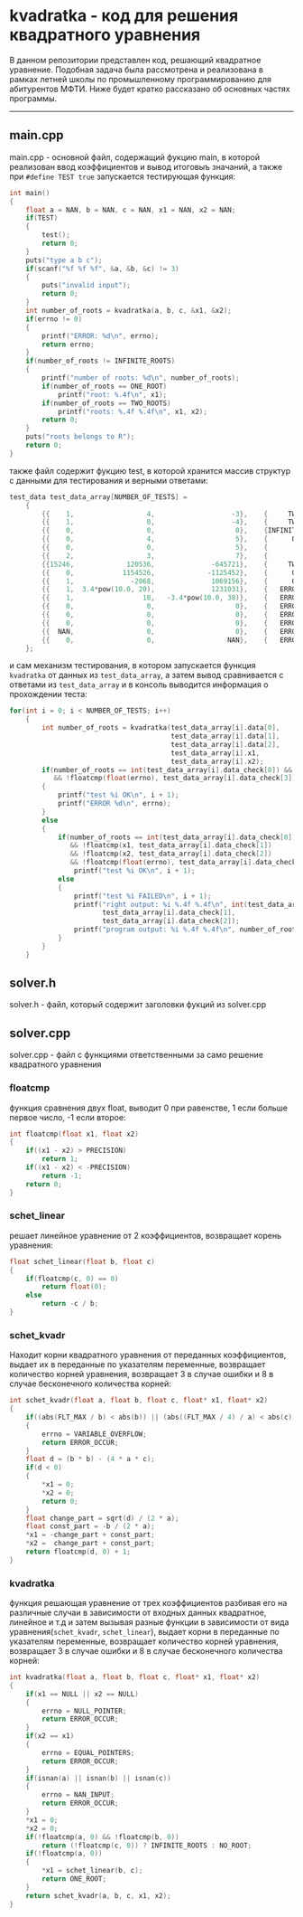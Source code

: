 # kvadratka - код для решения квадратного уравнения 
В данном репозитории представлен код, решающий квадратное уравнение. Подобная задача была рассмотрена и реализована в рамках летней школы по промышленному программированию для абитурентов МФТИ. Ниже будет кратко рассказано об основных частях программы.
____
## main.cpp
main.cpp - основной файл, содержащий фукцию main, в которой реализован ввод коэффициентов и вывод итоговыъ значаний, а также при `#define TEST true` запускается тестирующая функция:
```cpp
int main()
{
    float a = NAN, b = NAN, c = NAN, x1 = NAN, x2 = NAN;
    if(TEST)
    {
        test();
        return 0;
    }
    puts("type a b c");
    if(scanf("%f %f %f", &a, &b, &c) != 3)
    {
        puts("invalid input");
        return 0;
    }
    int number_of_roots = kvadratka(a, b, c, &x1, &x2);
    if(errno != 0)
    {
        printf("ERROR: %d\n", errno);
        return errno;
    }
    if(number_of_roots != INFINITE_ROOTS)
    {
        printf("number of roots: %d\n", number_of_roots);
        if(number_of_roots == ONE_ROOT)
            printf("root: %.4f\n", x1);
        if(number_of_roots == TWO_ROOTS)
            printf("roots: %.4f %.4f\n", x1, x2);
        return 0;
    }
    puts("roots belongs to R");
    return 0;
}
```
также файл содержит фукцию test, в которой хранится массив структур с данными для тестирования и верными ответами:
```cpp
test_data test_data_array[NUMBER_OF_TESTS] =
    {
        {{    1,                  4,                   -3},    {     TWO_ROOTS,    -4.6458,    0.6458,         NO_ERRORS},    &x1,    &x2},
        {{    1,                  0,                   -4},    {     TWO_ROOTS,    -2.0000,    2.0000,         NO_ERRORS},    &x1,    &x2},
        {{    0,                  0,                    0},    {INFINITE_ROOTS,          0,         0,         NO_ERRORS},    &x1,    &x2},
        {{    0,                  4,                    5},    {      ONE_ROOT,    -1.2500,         0,         NO_ERRORS},    &x1,    &x2},
        {{    0,                  0,                    5},    {       NO_ROOT,          0,         0,         NO_ERRORS},    &x1,    &x2},
        {{    2,                  3,                    7},    {       NO_ROOT,          0,         0,         NO_ERRORS},    &x1,    &x2},
        {{15246,             120536,              -645721},    {     TWO_ROOTS,   -11.5675,    3.6614,         NO_ERRORS},    &x1,    &x2},
        {{    0,            1154526,             -1125452},    {      ONE_ROOT,     0.9748,         0,         NO_ERRORS},    &x1,    &x2},
        {{    1,              -2068,              1069156},    {      ONE_ROOT,  1034.0000, 1034.0000,         NO_ERRORS},    &x1,    &x2},
        {{    1,  3.4*pow(10.0, 20),              1231031},    {   ERROR_OCCUR,          0,         0, VARIABLE_OVERFLOW},    &x1,    &x2},
        {{    1,                 10,   -3.4*pow(10.0, 38)},    {   ERROR_OCCUR,          0,         0, VARIABLE_OVERFLOW},    &x1,    &x2},
        {{    0,                  0,                    0},    {   ERROR_OCCUR,          0,         0,      NULL_POINTER},   NULL,    &x2},
        {{    0,                  0,                    0},    {   ERROR_OCCUR,          0,         0,      NULL_POINTER},    &x1,   NULL},
        {{    0,                  0,                    0},    {   ERROR_OCCUR,          0,         0,    EQUAL_POINTERS},    &x1,    &x1},
        {{  NAN,                  0,                    0},    {   ERROR_OCCUR,          0,         0,         NAN_INPUT},    &x1,    &x2},
        {{    0,                  0,                  NAN},    {   ERROR_OCCUR,          0,         0,         NAN_INPUT},    &x1,    &x2},
    };
```
и сам механизм тестирования, в котором запускается функция `kvadratka` от данных из `test_data_array`, а затем вывод сравнивается с ответами из `test_data_array` и в консоль выводится информация о прохождении теста:
```cpp
for(int i = 0; i < NUMBER_OF_TESTS; i++)
    {
        int number_of_roots = kvadratka(test_data_array[i].data[0],
                                        test_data_array[i].data[1],
                                        test_data_array[i].data[2],
                                        test_data_array[i].x1,
                                        test_data_array[i].x2);
        if(number_of_roots == int(test_data_array[i].data_check[0]) && number_of_roots == 3
           && !floatcmp(float(errno), test_data_array[i].data_check[3]))
        {
            printf("test %i OK\n", i + 1);
            printf("ERROR %d\n", errno);
        }
        else
        {
            if(number_of_roots == int(test_data_array[i].data_check[0])
               && !floatcmp(x1, test_data_array[i].data_check[1])
               && !floatcmp(x2, test_data_array[i].data_check[2])
               && !floatcmp(float(errno), test_data_array[i].data_check[3]))
                printf("test %i OK\n", i + 1);
            else
            {
                printf("test %i FAILED\n", i + 1);
                printf("right output: %i %.4f %.4f\n", int(test_data_array[i].data_check[0]),
                       test_data_array[i].data_check[1],
                       test_data_array[i].data_check[2]);
                printf("program output: %i %.4f %.4f\n", number_of_roots, x1, x2);
            }
        }
    }
```
## solver.h
solver.h - файл, который содержит заголовки фукций из solver.cpp
## solver.cpp
solver.cpp - файл с функциями ответственными за само решение квадратного уравнения
### floatcmp
функция сравнения двух float, выводит 0 при равенстве, 1 если больше первое число, -1 если второе:
```cpp
int floatcmp(float x1, float x2)
{
    if((x1 - x2) > PRECISION)
        return 1;
    if((x1 - x2) < -PRECISION)
        return -1;
    return 0;
}
```
### schet_linear
решает линейное уравнение от 2 коэффициентов, возвращает корень уравнения:
```cpp
float schet_linear(float b, float c)
{
    if(floatcmp(c, 0) == 0)
        return float(0);
    else
        return -c / b;
}
```
### schet_kvadr
Находит корни квадратного уравнения от переданных коэффициентов, выдает их в переданные по указателям переменные, возвращает количество корней уравнения, возвращает 3 в случае ошибки и 8 в случае бесконечного количества корней:
```cpp
int schet_kvadr(float a, float b, float c, float* x1, float* x2)
{
    if((abs(FLT_MAX / b) < abs(b)) || (abs((FLT_MAX / 4) / a) < abs(c)))
    {
        errno = VARIABLE_OVERFLOW;
        return ERROR_OCCUR;
    }
    float d = (b * b) - (4 * a * c);
    if(d < 0)
    {
        *x1 = 0;
        *x2 = 0;
        return 0;
    }
    float change_part = sqrt(d) / (2 * a);
    float const_part = -b / (2 * a);
    *x1 = -change_part + const_part;
    *x2 =  change_part + const_part;
    return floatcmp(d, 0) + 1;
}
```
### kvadratka
функция решающая уравнение от трех коэффициентов разбивая его на различные случаи в зависимости от входных данных квадратное, линейное и т.д и затем вызывая разные функции в зависимости от вида уравнения(`schet_kvadr`, `schet_linear`), выдает корни в переданные по указателям переменные, возвращает количество корней уравнения, возвращает 3 в случае ошибки и 8 в случае бесконечного количества корней:
```cpp
int kvadratka(float a, float b, float c, float* x1, float* x2)
{
    if(x1 == NULL || x2 == NULL)
    {
        errno = NULL_POINTER;
        return ERROR_OCCUR;
    }
    if(x2 == x1)
    {
        errno = EQUAL_POINTERS;
        return ERROR_OCCUR;
    }
    if(isnan(a) || isnan(b) || isnan(c))
    {
        errno = NAN_INPUT;
        return ERROR_OCCUR;
    }
    *x1 = 0;
    *x2 = 0;
    if(!floatcmp(a, 0) && !floatcmp(b, 0))
        return (!floatcmp(c, 0)) ? INFINITE_ROOTS : NO_ROOT;
    if(!floatcmp(a, 0))
    {
        *x1 = schet_linear(b, c);
        return ONE_ROOT;
    }
    return schet_kvadr(a, b, c, x1, x2);
}
```
